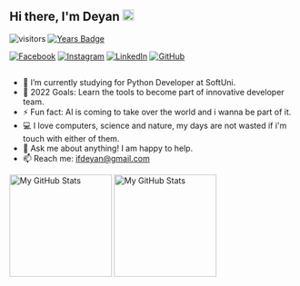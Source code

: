 ## Hi there, I'm Deyan <img src="https://media.giphy.com/media/hvRJCLFzcasrR4ia7z/giphy.gif" width="20px">

![visitors](https://visitor-badge.glitch.me/badge?page_id=didarata)
[![Years Badge](https://badges.pufler.dev/years/didarata)](https://badges.pufler.dev)

[![Facebook](https://img.shields.io/badge/-Facebook-00B2FF?style=flat-square&logo=Facebook&logoColor=white)](https://www.facebook.com/chukolna/)
[![Instagram](https://img.shields.io/badge/-Instagram-e4405f?style=flat-square&logo=Instagram&logoColor=white)](https://www.instagram.com/deyanphotos/) 
[![LinkedIn](https://img.shields.io/badge/-LinkedIn-0e76a8?style=flat-square&logo=Linkedin&logoColor=white)](https://www.linkedin.com/in/deyan-georgiev-478a1b22b/) 
[![GitHub](https://img.shields.io/badge/-Github-000000?style=flat-square&logo=Github&logoColor=white)](https://github.com/didarata)

##

- 🌱 I’m currently studying for Python Developer at SoftUni.
- 🥅 2022 Goals: Learn the tools to become part of innovative developer team.
- ⚡ Fun fact: AI is coming to take over the world and i wanna be part of it.
- 💻 I love computers, science and nature, my days are not wasted if i'm touch with either of them.
- 💬 Ask me about anything! I am happy to help.
- 📫 Reach me: ifdeyan@gmail.com

<p>
  <!-- <summary>:zap: GitHub Stats</summary> -->
  <img height="180em" alt="My GitHub Stats" src="https://github-readme-stats.vercel.app/api?username=didarata&show_icons=true&bg_color=00000000&hide_border=true&text_color=3498db&&count_private=true&include_all_commits=true" />

  <img height="180em" alt="My GitHub Stats" src="https://github-readme-stats.vercel.app/api/top-langs/?username=didarata&langs_count=8&layout=compact&hide_border=true&bg_color=00000000&text_color=3498db&&count_private=true&include_all_commits=true" />
</p>

